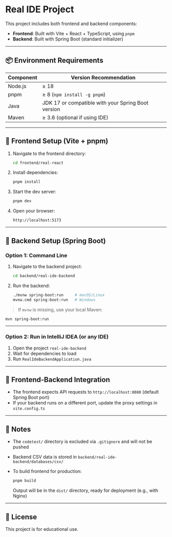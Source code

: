 # Real IDE Project

This project includes both frontend and backend components:

- **Frontend**: Built with Vite + React + TypeScript, using `pnpm`
- **Backend**: Built with Spring Boot (standard initializer)

---

## 📦 Environment Requirements

| Component | Version Recommendation              |
|-----------|--------------------------------------|
| Node.js   | ≥ 18                                 |
| pnpm      | ≥ 8 (`npm install -g pnpm`)          |
| Java      | JDK 17 or compatible with your Spring Boot version |
| Maven     | ≥ 3.6 (optional if using IDE)        |

---

## 🚀 Frontend Setup (Vite + pnpm)

1. Navigate to the frontend directory:

   ```bash
   cd frontend/real-react
   ```

2. Install dependencies:

   ```bash
   pnpm install
   ```

3. Start the dev server:

   ```bash
   pnpm dev
   ```

4. Open your browser:

   ```
   http://localhost:5173
   ```

---

## 🔧 Backend Setup (Spring Boot)

### Option 1: Command Line

1. Navigate to the backend project:

   ```bash
   cd backend/real-ide-backend
   ```

2. Run the backend:

   ```bash
   ./mvnw spring-boot:run     # macOS/Linux
   mvnw.cmd spring-boot:run   # Windows
   ```

> If `mvnw` is missing, use your local Maven:

```bash
mvn spring-boot:run
```

---

### Option 2: Run in IntelliJ IDEA (or any IDE)

1. Open the project `real-ide-backend`
2. Wait for dependencies to load
3. Run `RealIdeBackendApplication.java`

---

## 🔗 Frontend-Backend Integration

- The frontend expects API requests to `http://localhost:8080` (default Spring Boot port)
- If your backend runs on a different port, update the proxy settings in `vite.config.ts`

---

## 📝 Notes

- The `codetest/` directory is excluded via `.gitignore` and will not be pushed
- Backend CSV data is stored in `backend/real-ide-backend/databases/csv/`
- To build frontend for production:

   ```bash
   pnpm build
   ```

   Output will be in the `dist/` directory, ready for deployment (e.g., with Nginx)

---

## 📄 License

This project is for educational use.
